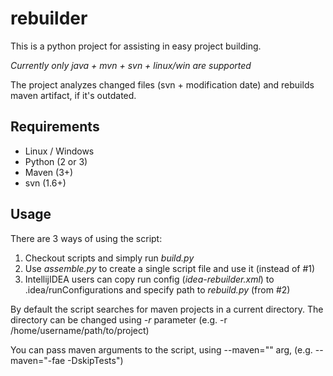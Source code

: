 # rebuilder
This is a python project for assisting in easy project building.

*Currently only java + mvn + svn + linux/win are supported*

The project analyzes changed files (svn + modification date) and rebuilds maven artifact,
if it's outdated.

## Requirements
* Linux / Windows
* Python (2 or 3)
* Maven (3+)
* svn (1.6+)

## Usage
There are 3 ways of using the script:

1. Checkout scripts and simply run *build.py*
2. Use *assemble.py* to create a single script file and use it (instead of #1)
3. IntellijIDEA users can copy run config (*idea-rebuilder.xml*) to .idea/runConfigurations and specify path to *rebuild.py* (from #2)

By default the script searches for maven projects in a current directory. The directory can be changed using *-r* parameter (e.g. -r /home/username/path/to/project)

You can pass maven arguments to the script, using --maven="" arg, (e.g. --maven="-fae -DskipTests")
